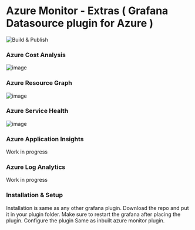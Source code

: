 # Azure Monitor - Extras ( Grafana Datasource plugin for Azure )

![Build & Publish](https://github.com/yesoreyeram/grafana-azure-datasource/workflows/Build%20&%20Publish/badge.svg?branch=master)

### Azure Cost Analysis

![image](https://user-images.githubusercontent.com/153843/82420435-9d5b1800-9a77-11ea-818e-7b57b0f6353c.png)

### Azure Resource Graph

![image](https://user-images.githubusercontent.com/153843/82420772-178b9c80-9a78-11ea-8294-2d0500aa3592.png)

### Azure Service Health

![image](https://user-images.githubusercontent.com/153843/83039982-abd89f00-a036-11ea-98ed-d7fd5dd69141.png)

### Azure Application Insights

Work in progress

### Azure Log Analytics

Work in progress

### Installation & Setup

Installation is same as any other grafana  plugin. Download the repo and put it in your plugin folder. Make sure to restart the grafana after placing the plugin. Configure the plugin Same as inbuilt azure monitor plugin.
